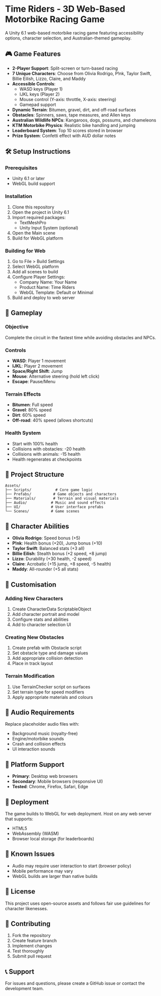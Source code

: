 # Time Riders - 3D Web-Based Motorbike Racing Game

A Unity 6.1 web-based motorbike racing game featuring accessibility options, character selection, and Australian-themed gameplay.

## 🎮 Game Features

- **2-Player Support**: Split-screen or turn-based racing
- **7 Unique Characters**: Choose from Olivia Rodrigo, P!nk, Taylor Swift, Billie Eilish, Lizzo, Claire, and Maddy
- **Accessible Controls**: 
  - WASD keys (Player 1)
  - IJKL keys (Player 2)  
  - Mouse control (Y-axis: throttle, X-axis: steering)
  - Gamepad support
- **Dynamic Terrain**: Bitumen, gravel, dirt, and off-road surfaces
- **Obstacles**: Spinners, saws, tape measures, and Allen keys
- **Australian Wildlife NPCs**: Kangaroos, dogs, possums, and chameleons
- **KTM Motorbike Physics**: Realistic bike handling and jumping
- **Leaderboard System**: Top 10 scores stored in browser
- **Prize System**: Confetti effect with AUD dollar notes

## 🛠️ Setup Instructions

### Prerequisites
- Unity 6.1 or later
- WebGL build support

### Installation
1. Clone this repository
2. Open the project in Unity 6.1
3. Import required packages:
   - TextMeshPro
   - Unity Input System (optional)
4. Open the Main scene
5. Build for WebGL platform

### Building for Web
1. Go to File > Build Settings
2. Select WebGL platform
3. Add all scenes to build
4. Configure Player Settings:
   - Company Name: Your Name
   - Product Name: Time Riders
   - WebGL Template: Default or Minimal
5. Build and deploy to web server

## 🎯 Gameplay

### Objective
Complete the circuit in the fastest time while avoiding obstacles and NPCs.

### Controls
- **WASD**: Player 1 movement
- **IJKL**: Player 2 movement  
- **Space/Right Shift**: Jump
- **Mouse**: Alternative steering (hold left click)
- **Escape**: Pause/Menu

### Terrain Effects
- **Bitumen**: Full speed
- **Gravel**: 80% speed
- **Dirt**: 60% speed
- **Off-road**: 40% speed (allows shortcuts)

### Health System
- Start with 100% health
- Collisions with obstacles: -20 health
- Collisions with animals: -15 health
- Health regenerates at checkpoints

## 📁 Project Structure

```
Assets/
├── Scripts/           # Core game logic
├── Prefabs/          # Game objects and characters
├── Materials/        # Terrain and visual materials
├── Audio/           # Music and sound effects
├── UI/              # User interface prefabs
└── Scenes/          # Game scenes
```

## 🎨 Character Abilities

- **Olivia Rodrigo**: Speed bonus (+5)
- **P!nk**: Health bonus (+20), Jump bonus (+10)
- **Taylor Swift**: Balanced stats (+3 all)
- **Billie Eilish**: Stealth bonus (+2 speed, +8 jump)
- **Lizzo**: Durability (+30 health, -2 speed)
- **Claire**: Acrobatic (+15 jump, +8 speed, -5 health)
- **Maddy**: All-rounder (+5 all stats)

## 🔧 Customisation

### Adding New Characters
1. Create CharacterData ScriptableObject
2. Add character portrait and model
3. Configure stats and abilities
4. Add to character selection UI

### Creating New Obstacles
1. Create prefab with Obstacle script
2. Set obstacle type and damage values
3. Add appropriate collision detection
4. Place in track layout

### Terrain Modification
1. Use TerrainChecker script on surfaces
2. Set terrain type for speed modifiers
3. Apply appropriate materials and colours

## 🎵 Audio Requirements

Replace placeholder audio files with:
- Background music (royalty-free)
- Engine/motorbike sounds
- Crash and collision effects
- UI interaction sounds

## 📱 Platform Support

- **Primary**: Desktop web browsers
- **Secondary**: Mobile browsers (responsive UI)
- **Tested**: Chrome, Firefox, Safari, Edge

## 🚀 Deployment

The game builds to WebGL for web deployment. Host on any web server that supports:
- HTML5
- WebAssembly (WASM)
- Browser local storage (for leaderboards)

## 🐛 Known Issues

- Audio may require user interaction to start (browser policy)
- Mobile performance may vary
- WebGL builds are larger than native builds

## 📄 License

This project uses open-source assets and follows fair use guidelines for character likenesses.

## 🤝 Contributing

1. Fork the repository
2. Create feature branch
3. Implement changes
4. Test thoroughly
5. Submit pull request

## 📞 Support

For issues and questions, please create a GitHub issue or contact the development team.